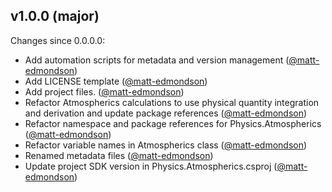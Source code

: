 ## v1.0.0 (major)

Changes since 0.0.0.0:

- Add automation scripts for metadata and version management ([@matt-edmondson](https://github.com/matt-edmondson))
- Add LICENSE template ([@matt-edmondson](https://github.com/matt-edmondson))
- Add project files. ([@matt-edmondson](https://github.com/matt-edmondson))
- Refactor Atmospherics calculations to use physical quantity integration and derivation and update package references ([@matt-edmondson](https://github.com/matt-edmondson))
- Refactor namespace and package references for Physics.Atmospherics ([@matt-edmondson](https://github.com/matt-edmondson))
- Refactor variable names in Atmospherics class ([@matt-edmondson](https://github.com/matt-edmondson))
- Renamed metadata files ([@matt-edmondson](https://github.com/matt-edmondson))
- Update project SDK version in Physics.Atmospherics.csproj ([@matt-edmondson](https://github.com/matt-edmondson))


